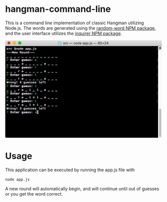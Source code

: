 # hangman-command-line

This is a command line implementation of classic Hangman utilizing Node.js. The words are generated using the [random-word NPM package](https://www.npmjs.com/package/random-word), and the user interface utilizes the [inquirer NPM package](https://www.npmjs.com/package/inquirer).

![Hangman Gameplay Example](screenshots/example1.png)

# Usage

This application can be executed by running the app.js file with
```
node app.js
```
A new round will automatically begin, and will continue until out of guesses or you get the word correct.